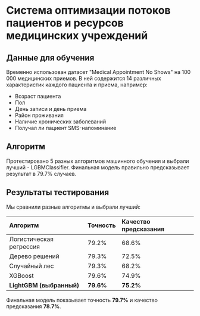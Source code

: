 # Система оптимизации потоков пациентов и ресурсов медицинских учреждений

## Данные для обучения
Временно использован датасет "Medical Appointment No Shows" на 100 000 медицинских приемов. В ней содержится 14 различных характеристик каждого пациента и приема, например:

- Возраст пациента
- Пол
- День записи и день приема
- Район проживания
- Наличие хронических заболеваний
- Получал ли пациент SMS-напоминание

## Алгоритм
Протестировано 5 разных алгоритмов машинного обучения и выбрали лучший - LGBMClassifier. Финальная модель правильно предсказывает результат в 79.7% случаев.
## Результаты тестирования

Мы сравнили разные алгоритмы и выбрали лучший:

| Алгоритм | Точность | Качество предсказания |
| :-- | :-- | :-- |
| Логистическая регрессия | 79.2% | 68.6% |
| Дерево решений | 79.3% | 72.5% |
| Случайный лес | 79.3% | 68.2% |
| XGBoost | 79.6% | 74.9% |
| **LightGBM (выбранный)** | **79.6%** | **75.2%** |
Финальная модель показывает точность **79.7%** и качество предсказания **78.7%**.
